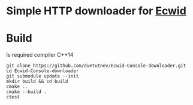 # Simple HTTP downloader for [Ecwid](https://github.com/Ecwid/new-job/blob/master/Console-downloader.md)
# Build
Is required compiler C++14 

    git clone https://github.com/dvetutnev/Ecwid-Console-downloader.git
    cd Ecwid-Console-downloader
    git submodule update --init
    mkdir build && cd build
    cmake ..
    cmake --build .
    ctest


